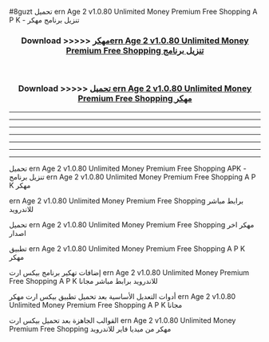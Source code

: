 #8guzt تحميل ern Age 2 v1.0.80 Unlimited Money Premium Free Shopping  A P K - تنزيل برنامج مهكر



<div align="center">
<h3>Download >>>>> <a href="https://runaway1.web.app/?sq=ern Age 2 v1.0.80 Unlimited Money Premium Free Shopping ">مهكرern Age 2 v1.0.80 Unlimited Money Premium Free Shopping  تنزيل برنامج</a></h3><br>

<h3>Download >>>>> <a href="https://runaway1.web.app/?sq=ern Age 2 v1.0.80 Unlimited Money Premium Free Shopping ">تحميل ern Age 2 v1.0.80 Unlimited Money Premium Free Shopping  مهكر</a></h3>
</div>


----------------------------------------------------------

----------------------------------------------------------

----------------------------------------------------------

----------------------------------------------------------

----------------------------------------------------------

----------------------------------------------------------

----------------------------------------------------------

تحميل ern Age 2 v1.0.80 Unlimited Money Premium Free Shopping  APK - تنزيل برنامج ern Age 2 v1.0.80 Unlimited Money Premium Free Shopping  A P K مهكر

ern Age 2 v1.0.80 Unlimited Money Premium Free Shopping  برابط مباشر للاندرويد

تحميل ern Age 2 v1.0.80 Unlimited Money Premium Free Shopping  مهكر اخر اصدار

تطبيق ern Age 2 v1.0.80 Unlimited Money Premium Free Shopping  A P K مهكر

إضافات تهكير برنامج بيكس ارت ern Age 2 v1.0.80 Unlimited Money Premium Free Shopping  A P K للاندرويد برابط مباشر مجانا

أدوات التعديل الأساسية بعد تحميل تطبيق بيكس ارت مهكر ern Age 2 v1.0.80 Unlimited Money Premium Free Shopping  A P K مجانا

القوالب الجاهزة بعد تحميل بيكس ارت ern Age 2 v1.0.80 Unlimited Money Premium Free Shopping  مهكر من ميديا فاير للاندرويد


